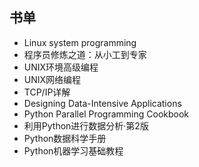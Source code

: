 ## 书单
* Linux system programming
* 程序员修炼之道：从小工到专家
* UNIX环境高级编程
* UNIX网络编程
* TCP/IP详解
* Designing Data-Intensive Applications
* Python Parallel Programming Cookbook
* 利用Python进行数据分析·第2版
* Python数据科学手册
* Python机器学习基础教程